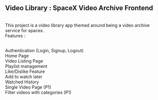 ## Video Library : SpaceX Video Archive Frontend <br>
 <br>
This project is a video library app themed around being a video archive service for spacex. <br>
Features : <br> <br>

Authentication (Login, Signup, Logout) <br>
Home Page  <br>
Video Listing Page <br>
Playlist management <br>
Like/Dislike Feature <br>
Add to watch later <br>
Watched History <br>
Single Video Page (P1) <br>
Filter videos with categories (P1) <br>

